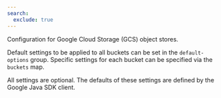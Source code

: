 ```yaml
---
search:
  exclude: true
---
```

<!--start-->

Configuration for Google Cloud Storage (GCS) object stores. 

Default settings to be applied to all buckets can be set in the `default-options` group.  Specific settings for each bucket can be specified via the `buckets` map.   

All settings are optional. The defaults of these settings are defined by the Google Java SDK  client.

